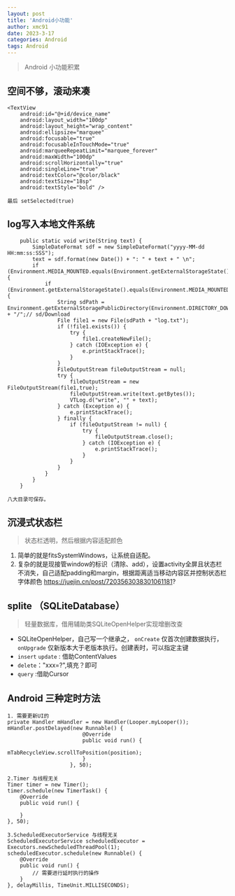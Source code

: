 ```yaml
---
layout: post
title: 'Android小功能'
author: xmc91
date: 2023-3-17
categories: Android 
tags: Android 
---
```

> Android 小功能积累

## 空间不够，滚动来凑	

```
<TextView
    android:id="@+id/device_name"
    android:layout_width="100dp"
    android:layout_height="wrap_content"
    android:ellipsize="marquee"
    android:focusable="true"
    android:focusableInTouchMode="true"
    android:marqueeRepeatLimit="marquee_forever"
    android:maxWidth="100dp"
    android:scrollHorizontally="true"
    android:singleLine="true"
    android:textColor="@color/black"
    android:textSize="18sp"
    android:textStyle="bold" />

最后 setSelected(true)    
```

## log写入本地文件系统	

```
    public static void write(String text) {
        SimpleDateFormat sdf = new SimpleDateFormat("yyyy-MM-dd HH:mm:ss:SSS");
        text = sdf.format(new Date()) + ": " + text + " \n";
        if (Environment.MEDIA_MOUNTED.equals(Environment.getExternalStorageState())) {
            if (Environment.getExternalStorageState().equals(Environment.MEDIA_MOUNTED)) {
                String sdPath = Environment.getExternalStoragePublicDirectory(Environment.DIRECTORY_DOWNLOADS) + "/";// sd/Download
                File file1 = new File(sdPath + "log.txt");
                if (!file1.exists()) {
                    try {
                        file1.createNewFile();
                    } catch (IOException e) {
                        e.printStackTrace();
                    }
                }
                FileOutputStream fileOutputStream = null;
                try {
                    fileOutputStream = new FileOutputStream(file1,true);
                    fileOutputStream.write(text.getBytes());
                    VTLog.d("write", "" + text);
                } catch (Exception e) {
                    e.printStackTrace();
                } finally {
                    if (fileOutputStream != null) {
                        try {
                            fileOutputStream.close();
                        } catch (IOException e) {
                            e.printStackTrace();
                        }
                    }
                }
            }
        }
    }
    
八大目录可保存。    
```
## 沉浸式状态栏
> 状态栏透明，然后根据内容适配颜色

1. 简单的就是fitsSystemWindows，让系统自适配。
2. 复杂的就是现接管window的标识（清除、add），设置activity全屏且状态栏不消失，自己适配padding和margin，根据距离适当移动内容区并控制状态栏字体颜色
 https://juejin.cn/post/7203563038301061181?

## splite （SQLiteDatabase）
> 轻量数据库，借用辅助类SQLiteOpenHelper实现增删改查

+ SQLiteOpenHelper，自己写一个继承之， `onCreate` 仅首次创建数据执行，`onUpgrade` 仅新版本大于老版本执行。创建表时，可以指定主键
+ `insert` `update` : 借助ContentValues
+ `delete`："xxx=?",填充？即可
+ `query` :借助Cursor

## Android 三种定时方法
```
1. 需要更新UI的
private Handler mHandler = new Handler(Looper.myLooper());
mHandler.postDelayed(new Runnable() {
                        @Override
                        public void run() {
                            mTabRecycleView.scrollToPosition(position);
                        }
                    }, 50);

2.Timer 与线程无关
Timer timer = new Timer();
timer.schedule(new TimerTask() {
    @Override
    public void run() {
       
    }
}, 50);

3.ScheduledExecutorService 与线程无关
ScheduledExecutorService scheduledExecutor = Executors.newScheduledThreadPool(1);
scheduledExecutor.schedule(new Runnable() {
    @Override
    public void run() {
        // 需要进行延时执行的操作
    }
}, delayMillis, TimeUnit.MILLISECONDS);
```

